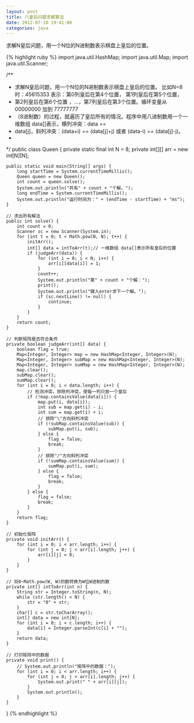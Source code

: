 ```yaml
---
layout: post
title: 八皇后问题求解算法
date: 2012-07-10 19:41:00
categories: java
---
```


求解N皇后问题，用一个N位的N进制数表示棋盘上皇后的位置。

{% highlight ruby %}
import java.util.HashMap;
import java.util.Map;
import java.util.Scanner;

/**
 * 求解N皇后问题，用一个N位的N进制数表示棋盘上皇后的位置。 比如N=8时：45615353 表示：第0列皇后在第4个位置， 第1列皇后在第5个位置，
 * 第2列皇后在第6个位置 ，...，第7列皇后在第3个位置。循环变量从 00000000 加到 77777777
 * （8进制数）的过程，就遍历了皇后所有的情况。程序中用八进制数用一个一维数组 data[]表示，横列冲突：data ==
 * data[j]，斜列冲突：(data+i) == (data[j]+j) 或者 (data-i) == (data[j]-j)。
 * 
 */
public class Queen {
	private static final int N = 8;
	private int[][] arr = new int[N][N];

	public static void main(String[] args) {
		long startTime = System.currentTimeMillis();
		Queen queen = new Queen();
		int count = queen.solve();
		System.out.println("共有" + count + "个解。");
		long endTime = System.currentTimeMillis();
		System.out.println("运行时间为：" + (endTime - startTime) + "ms");
	}

	// 求出所有解法
	public int solve() {
		int count = 0;
		Scanner sc = new Scanner(System.in);
		for (int t = 0; t < Math.pow(N, N); t++) {
			initArr();
			int[] data = intToArr(t);// 一维数组 data[]表示所有皇后的位置
			if (judgeArr(data)) {
				for (int i = 0; i < N; i++) {
					arr[i][data[i]] = 1;
				}
				count++;
				System.out.println("第" + count + "个解：");
				print();
				System.out.println("键入enter求下一个解。");
				if (sc.nextLine() != null) {
					continue;
				}
			}
		}
		return count;
	}

	// 判断矩阵是否符合条件
	private boolean judgeArr(int[] data) {
		boolean flag = true;
		Map<Integer, Integer> map = new HashMap<Integer, Integer>(N);
		Map<Integer, Integer> subMap = new HashMap<Integer, Integer>(N);
		Map<Integer, Integer> sumMap = new HashMap<Integer, Integer>(N);
		map.clear();
		subMap.clear();
		sumMap.clear();
		for (int i = 0; i < data.length; i++) {
			// 检测冲突，排除列冲突，使每一列只放一个皇后
			if (!map.containsValue(data[i])) {
				map.put(i, data[i]);
				int sub = map.get(i) - i;
				int sum = map.get(i) + i;
				// 排除"\"方向斜列冲突
				if (!subMap.containsValue(sub)) {
					subMap.put(i, sub);
				} else {
					flag = false;
					break;
				}
				// 排除"/"方向斜列冲突
				if (!sumMap.containsValue(sum)) {
					sumMap.put(i, sum);
				} else {
					flag = false;
					break;
				}
			} else {
				flag = false;
				break;
			}
		}
		return flag;
	}

	// 初始化矩阵
	private void initArr() {
		for (int i = 0; i < arr.length; i++) {
			for (int j = 0; j < arr[i].length; j++) {
				arr[i][j] = 0;
			}
		}
	}

	// 将0~Math.pow(W, W)的数转换为W位W进制的数
	private int[] intToArr(int n) {
		String str = Integer.toString(n, N);
		while (str.length() < N) {
			str = "0" + str;
		}
		char[] c = str.toCharArray();
		int[] data = new int[N];
		for (int i = 0; i < c.length; i++) {
			data[i] = Integer.parseInt(c[i] + "");
		}
		return data;
	}

	// 打印矩阵中的数据
	private void print() {
		// System.out.println("矩阵中的数据：");
		for (int i = 0; i < arr.length; i++) {
			for (int j = 0; j < arr[i].length; j++) {
				System.out.print(" " + arr[i][j]);
			}
			System.out.println();
		}
	}
}
{% endhighlight %}
